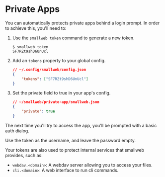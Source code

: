 # Private Apps

You can automatically protects private apps behind a login prompt. In order to achieve this, you'll need to:

1. Use the `smallweb token` command to generate a new token.

    ```console
    $ smallweb token
    SF7RZt9shD6UnUcl
    ```

1. Add an `tokens` property to your global config.

    ```json
    // ~/.config/smallweb/config.json
    {
        "tokens": ["SF7RZt9shD6UnUcl"]
    }
    ```

1. Set the private field to true in your app's config.

    ```json
    // ~/smallweb/private-app/smallweb.json
    {
        "private": true
    }
    ```

The next time you'll try to access the app, you'll be prompted with a basic auth dialog.

Use the token as the username, and leave the password empty.

Your tokens are also used to protect internal services that smallweb provides, such as:

- `webdav.<domain>`: A webdav server allowing you to access your files.
- `cli.<domain>`: A web interface to run cli commands.
